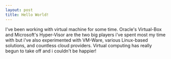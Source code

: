 ```yaml
---
layout: post
title: Hello World!
---
```


I've been working with virtual machine for some time. Oracle's Virtual-Box and Microsoft's Hyper-Visor are the two big players i've spent most my time with but i've also experimented with VM-Ware, various Linux-based solutions, and countless cloud providers. Virtual computing has really begun to take off and i couldn't be happier!
